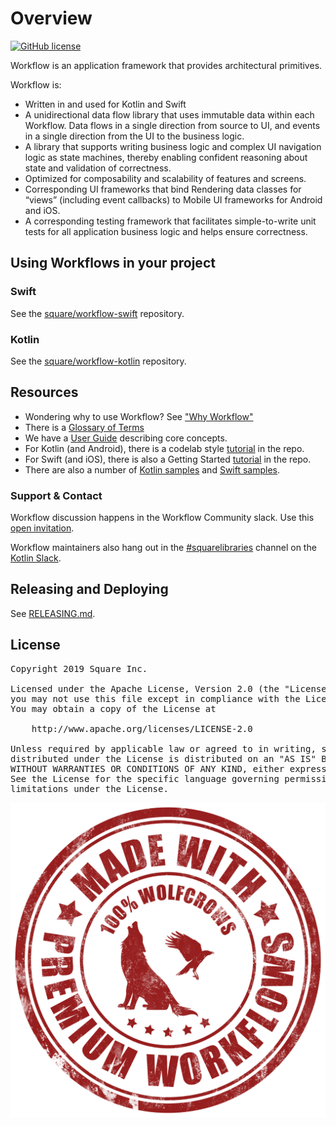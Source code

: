 # Overview

[![GitHub license](https://img.shields.io/badge/license-Apache%20License%202.0-blue.svg?style=flat)](https://www.apache.org/licenses/LICENSE-2.0)

Workflow is an application framework that provides architectural primitives.

Workflow is:

* Written in and used for Kotlin and Swift
* A unidirectional data flow library that uses immutable data within each Workflow.
  Data flows in a single direction from source to UI, and events in a single direction
  from the UI to the business logic.
* A library that supports writing business logic and complex UI navigation logic as
  state machines, thereby enabling confident reasoning about state and validation of
  correctness.
* Optimized for composability and scalability of features and screens.
* Corresponding UI frameworks that bind Rendering data classes for “views”
  (including event callbacks) to Mobile UI frameworks for Android and iOS.
* A corresponding testing framework that facilitates simple-to-write unit
  tests for all application business logic and helps ensure correctness.

## Using Workflows in your project

### Swift

See the [square/workflow-swift](https://github.com/square/workflow-swift) repository.

### Kotlin

See the [square/workflow-kotlin](https://github.com/square/workflow-kotlin) repository.

## Resources

* Wondering why to use Workflow? See
  ["Why Workflow"](https://square.github.io/workflow/userguide/whyworkflow/)
* There is a [Glossary of Terms](https://square.github.io/workflow/glossary/)
* We have a [User Guide](https://square.github.io/workflow/userguide/concepts/)
  describing core concepts.
* For Kotlin (and Android), there is a codelab style
  [tutorial](https://github.com/square/workflow-kotlin/tree/main/samples/tutorial) in the repo.
* For Swift (and iOS), there is also a Getting Started
  [tutorial](https://github.com/square/workflow-swift/tree/main/Samples/Tutorial) in the repo.
* There are also a number of
  [Kotlin samples](https://github.com/square/workflow-kotlin/tree/main/samples)
  and [Swift samples](https://github.com/square/workflow-swift/tree/main/Samples).

### Support & Contact

Workflow discussion happens in the Workflow Community slack. Use this [open invitation](https://join.slack.com/t/workflow-community/shared_invite/zt-a2wc0ddx-4bvc1royeZ7yjGqEkW1CsQ).

Workflow maintainers also hang out in the [#squarelibraries](https://kotlinlang.slack.com/messages/C5HT9AL7Q)
channel on the [Kotlin Slack](https://surveys.jetbrains.com/s3/kotlin-slack-sign-up?_ga=2.93235285.916482233.1570572671-654176432.1527183673).

## Releasing and Deploying

See [RELEASING.md](RELEASING.md).

## License

<pre>
Copyright 2019 Square Inc.

Licensed under the Apache License, Version 2.0 (the "License");
you may not use this file except in compliance with the License.
You may obtain a copy of the License at

    http://www.apache.org/licenses/LICENSE-2.0

Unless required by applicable law or agreed to in writing, software
distributed under the License is distributed on an "AS IS" BASIS,
WITHOUT WARRANTIES OR CONDITIONS OF ANY KIND, either express or implied.
See the License for the specific language governing permissions and
limitations under the License.
</pre>

![wolfcrow](wolfcrow.png)
